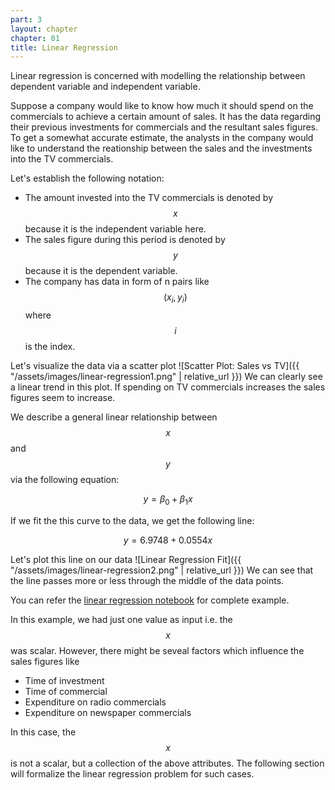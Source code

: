 ```yaml
---
part: 3
layout: chapter
chapter: 01
title: Linear Regression
---
```


Linear regression is concerned with modelling the relationship between 
dependent variable and independent variable.

Suppose a company would like to know how much it should spend on the 
commercials to achieve a certain amount of sales. It has the data regarding 
their previous investments for commercials and the resultant sales figures. To 
get a somewhat accurate estimate, the analysts in the company would like to 
understand the reationship between the sales and the investments into the TV 
commercials.

Let's establish the following notation:
- The amount invested into the TV commercials is denoted by $$x$$ because it 
  is the independent variable here.
- The sales figure during this period is denoted by $$y$$ because it is the 
  dependent variable.
- The company has data in form of n pairs like $$(x_i, y_i)$$ where $$i$$ is 
  the index.

Let's visualize the data via a scatter plot
![Scatter Plot: Sales vs TV]({{ "/assets/images/linear-regression1.png" | relative_url }})
We can clearly see a linear trend in this plot. If spending on TV commercials 
increases the sales figures seem to increase.

We describe a general linear relationship between $$x$$ and $$y$$ via the 
following equation:

$$y = \beta_0 + \beta_1 x$$

If we fit the this curve to the data, we get the following line:

$$y = 6.9748 + 0.0554x$$

Let's plot this line on our data
![Linear Regression Fit]({{ "/assets/images/linear-regression2.png" | relative_url }})
We can see that the line passes more or less through the middle of the data 
points.

You can refer the [linear regression notebook](https://github.com/akshaykhadse/DigitalCognitionBook/blob/code/01_linear_regression/01_linear_regression.ipynb) for complete example.

In this example, we had just one value as input i.e. the $$x$$ was scalar. 
However, there might be seveal factors which influence the sales figures like
* Time of investment
* Time of commercial
* Expenditure on radio commercials
* Expenditure on newspaper commercials

In this case, the $$x$$ is not a scalar, but a collection of the above 
attributes. The following section will formalize the linear regression problem 
for such cases.
